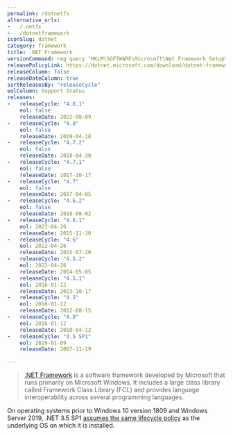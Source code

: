 ```yaml
---
permalink: /dotnetfx
alternative_urls:
-   /.netfx
-   /dotnetframework
iconSlug: dotnet
category: framework
title: .NET Framework
versionCommand: reg query "HKLM\SOFTWARE\Microsoft\Net Framework Setup\NDP" /s
releasePolicyLink: https://dotnet.microsoft.com/download/dotnet-framework
releaseColumn: false
releaseDateColumn: true
sortReleasesBy: "releaseCycle"
eolColumn: Support Status
releases:
-   releaseCycle: "4.8.1"
    eol: false
    releaseDate: 2022-08-09
-   releaseCycle: "4.8"
    eol: false
    releaseDate: 2019-04-18
-   releaseCycle: "4.7.2"
    eol: false
    releaseDate: 2018-04-30
-   releaseCycle: "4.7.1"
    eol: false
    releaseDate: 2017-10-17
-   releaseCycle: "4.7"
    eol: false
    releaseDate: 2017-04-05
-   releaseCycle: "4.6.2"
    eol: false
    releaseDate: 2016-08-02
-   releaseCycle: "4.6.1"
    eol: 2022-04-26
    releaseDate: 2015-11-30
-   releaseCycle: "4.6"
    eol: 2022-04-26
    releaseDate: 2015-07-20
-   releaseCycle: "4.5.2"
    eol: 2022-04-26
    releaseDate: 2014-05-05
-   releaseCycle: "4.5.1"
    eol: 2016-01-12
    releaseDate: 2013-10-17
-   releaseCycle: "4.5"
    eol: 2016-01-12
    releaseDate: 2012-08-15
-   releaseCycle: "4.0"
    eol: 2016-01-12
    releaseDate: 2010-04-12
-   releaseCycle: "3.5 SP1"
    eol: 2029-01-09
    releaseDate: 2007-11-19

---
```


> [.NET Framework](https://dotnet.microsoft.com/) is a software framework developed by Microsoft that runs primarily on Microsoft Windows. It includes a large class library called Framework Class Library (FCL) and provides language interoperability across several programming languages.

On operating systems prior to Windows 10 version 1809 and Windows Server 2019, .NET 3.5 SP1 [assumes the same lifecycle policy](https://docs.microsoft.com/lifecycle/faq/dotnet-framework) as the underlying OS on which it is installed.

